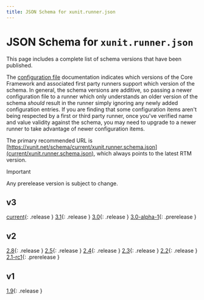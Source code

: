 ```yaml
---
title: JSON Schema for xunit.runner.json
---
```


# JSON Schema for `xunit.runner.json`

This page includes a complete list of schema versions that have been published.

The [configuration file](/docs/config-xunit-runner-json) documentation indicates which versions of the Core Framework and associated first party runners support which version of the schema. In general, the schema versions are additive, so passing a newer configuration file to a runner which only understands an older version of the schema _should_ result in the runner simply ignoring any newly added configuration entries. If you are finding that some configuration items aren't being respected by a first or third party runner, once you've verified name and value validity against the schema, you may need to upgrade to a newer runner to take advantage of newer configuration items.

The primary recommended URL is [https://xunit.net/schema/current/xunit.runner.schema.json](current/xunit.runner.schema.json), which always points to the latest RTM version.

> [!IMPORTANT]
> Any prerelease version is subject to change.

## v3

[current](current/xunit.runner.schema.json){: .release }
[3.1](v3.1/xunit.runner.schema.json){: .release }
[3.0](v3.0/xunit.runner.schema.json){: .release }
[3.0-alpha-1](v3.0-alpha-1/xunit.runner.schema.json){: .prerelease }

## v2

[2.8](v2.8/xunit.runner.schema.json){: .release }
[2.5](v2.5/xunit.runner.schema.json){: .release }
[2.4](v2.4/xunit.runner.schema.json){: .release }
[2.3](v2.3/xunit.runner.schema.json){: .release }
[2.2](v2.2/xunit.runner.schema.json){: .release }
[2.1-rc1](v2.1-rc1/xunit.runner.schema.json){: .prerelease }

## v1

[1.9](v1/xunit.runner.schema.json){: .release }

